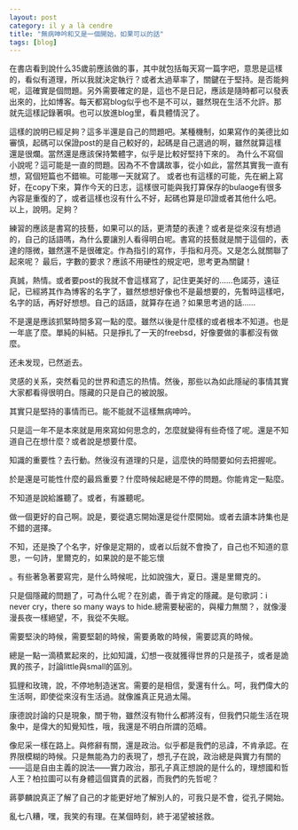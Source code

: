 ```yaml
---
layout: post
category: il y a là cendre
title: "無病呻吟和又是一個開始，如果可以的話"
tags: [blog]
---
```


在書店看到說什么35歲前應該做的事，其中就包括每天寫一篇字吧，意思是這樣的，看似有道理，所以我就決定執行？或者太過草率了，關鍵在于堅持。是否能夠呢，這確實是個問題。另外需要確定的是，這也不是日記，應該是隨時都可以發表出來的，比如博客。每天都寫blog似乎也不是不可以，雖然現在生活不允許。那就先這樣記錄著唄。也可以放進blog里，看具體情況了。

這樣的說明已經足夠？這多半還是自己的問題吧。某種機制，如果寫作的美德比如審慎，起碼可以保證post的是自己較好的，起碼是自己選過的啊，雖然就算這樣還是很爛。當然還是應該保持繁體字，似乎是比較好堅持下來的。
為什么不寫個小說呢？這可能是一直的問題。因為不不會講故事，從小如此，當然其實我一直有想，寫個短篇也不錯嘛。可能哪一天就寫了。
或者也有這樣的可能，先在網上寫好，在copy下來，算作今天的日志，這樣很可能與我打算保存的bulaoge有很多內容是重復的了，或者這樣也沒有什么不好，起碼也算是印證或者其他什么吧。
以上，說明。足夠？

練習的應該是書寫的技藝，如果可以的話，更清楚的表達？或者是從來沒有想過的，自己的話語嗎，為什么要讓別人看得明白呢。書寫的技藝就是關于這個的，表達的隱微，雖然還不是很確定。作為指引的寫作，手指和月亮。又是怎么就關聯了起來呢？
最后，字數的要求？應該不用硬性的規定吧，思考更為關鍵！

真誠，熱情。或者要post的我就不會這樣寫了，記住更美好的……色諾芬，遠征記，已經將其作為博客的名字了，雖然想想好像也不是最想要的，先暫時這樣吧，名字的話，再好好想想。自己的話語，就算存在過？如果思考過的話……

不是還是應該抓緊時間多寫一點的麼。雖然以後是什麼樣的或者根本不知道。也是一年底了麼。單純的糾結。只是掙扎了一天的freebsd，好像要做的事都沒有做麼。

还未发现，已然逝去。

灵感的关系，突然看见的世界和遗忘的热情。然後，那些以為如此隱祕的事情其實大家都看得很明白。隱藏的只是自己的被說服。

其實只是堅持的事情而已。能不能就不這樣無病呻吟。

只是這一年不是本來就是用來寫如何思念的，怎麼就變得有些奇怪了呢。還是不知道自己在想什麼？或者說是想要什麼。

知識的重要性？去行動。然後沒有道理的只是，這麼快的時間要如何去把握呢。

於是還是可能性什麼的最爲重要？什麼時候起總是不停的問題。你能肯定一點麼。

不知道是說給誰聽了。或者，有誰聽呢。

做一個更好的自己啊。說是，要從遺忘開始還是從什麼開始。或者去讀本詩集也是不錯的選擇。

不知，还是換了个名字，好像是定期的，或者以后就不會換了，自己也不知道的意思，一句詩，里爾克的，如果說的是不能忘懷

。有些著急著要寫完，是什么時候呢，比如說強大，夏日。還是里爾克的。

只是個隱藏的問題了，可為什么呢？在別處，善于肯定的隱藏。是句歌詞：i never cry，there so many ways to hide.總需要秘密的，與權力無關？，就像漫漫長夜一樣絕望，不，我從不失眠。

需要堅決的時候，需要堅韌的時候，需要勇敢的時候，需要認真的時候。

總是一點一滴積累起來的，比如知識，幻想一夜就獲得世界的只是孩子，或者是詭異的孩子，討論little與small的區別。

狐貍和玫瑰，說，不停地制造迷宮。需要的是相信，愛還有什么。呵，我們偉大的生活啊，即使從來沒有生活過。就像誰真正見過太陽。

康德說討論的只是現象，關于物，雖然沒有物什么都將沒有，但我們只能生活在現象中，是偉大的知覺知性，哦，我還是不明白所謂的范疇。

像尼采一樣在路上。與修辭有關，還是政治。似乎都是我們的忌諱，不肯承認。在界限模糊的時候。只是無能為力的表現了，想孔子在說，政治總是與實力有關的——這是自由主義的說法——實力政治，那孔子真正想說的是什么的，理想國和哲人王？柏拉圖可以有身體這個寶貴的武器，而我們的先哲呢？

蔣夢麟說真正了解了自己的才能更好地了解別人的，可我只是不會，從孔子開始。

亂七八糟，嘿，我笑的有理。在某個時刻，終于渴望被拯救。
